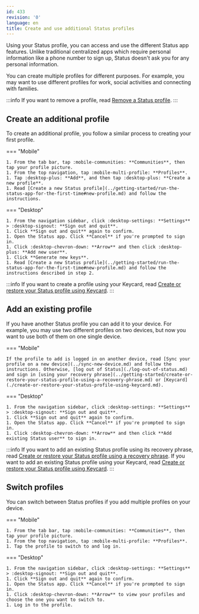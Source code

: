 ```yaml
---
id: 433
revision: '0'
language: en
title: Create and use additional Status profiles
---
```


Using your Status profile, you can access and use the different Status app features. Unlike traditional centralized apps which require personal information like a phone number to sign up, Status doesn't ask you for any personal information.

You can create multiple profiles for different purposes. For example, you may want to use different profiles for work, social activities and connecting with families.

:::info
If you want to remove a profile, read [Remove a Status profile](../remove-a-status-profile.md).
:::

## Create an additional profile

To create an additional profile, you follow a similar process to creating your first profile.

=== "Mobile"

    1. From the tab bar, tap :mobile-communities: **Communities**, then tap your profile picture.
    1. From the top navigation, tap :mobile-multi-profile: **Profiles**.
    1. Tap :desktop-plus: **Add**, and then tap :desktop-plus: **Create a new profile**.
    1. Read [Create a new Status profile](../getting-started/run-the-status-app-for-the-first-time#new-profile.md) and follow the instructions.

=== "Desktop"

    1. From the navigation sidebar, click :desktop-settings: **Settings** > :desktop-signout: **Sign out and quit**.
    1. Click **Sign out and quit** again to confirm.
    1. Open the Status app. Click **Cancel** if you're prompted to sign in.
    1. Click :desktop-chevron-down: **Arrow** and then click :desktop-plus: **Add new user**.
    1. Click **Generate new keys**.
    1. Read [Create a new Status profile](../getting-started/run-the-status-app-for-the-first-time#new-profile.md) and follow the instructions described in step 2.

:::info
If you want to create a profile using your Keycard, read [Create or restore your Status profile using Keycard](./create-or-restore-your-status-profile-using-keycard.md).
:::

## Add an existing profile

If you have another Status profile you can add it to your device. For example, you may use two different profiles on two devices, but now you want to use both of them on one single device.

=== "Mobile"

    If the profile to add is logged in on another device, read [Sync your profile on a new device](../sync-new-device.md) and follow the instructions. Otherwise, [log out of Status](./log-out-of-status.md) and sign in [using your recovery phrase](../getting-started/create-or-restore-your-status-profile-using-a-recovery-phrase.md) or [Keycard](./create-or-restore-your-status-profile-using-keycard.md).

=== "Desktop"

    1. From the navigation sidebar, click :desktop-settings: **Settings** > :desktop-signout: **Sign out and quit**.
    1. Click **Sign out and quit** again to confirm.
    1. Open the Status app. Click **Cancel** if you're prompted to sign in.
    1. Click :desktop-chevron-down: **Arrow** and then click **Add existing Status user** to sign in.

:::info
If you want to add an existing Status profile using its recovery phrase, read [Create or restore your Status profile using a recovery phrase](../getting-started/create-or-restore-your-status-profile-using-a-recovery-phrase.md). If you want to add an existing Status profile using your Keycard, read [Create or restore your Status profile using Keycard](./create-or-restore-your-status-profile-using-keycard.md).
:::

## Switch profiles

You can switch between Status profiles if you add multiple profiles on your device.

=== "Mobile"

    1. From the tab bar, tap :mobile-communities: **Communities**, then tap your profile picture.
    1. From the top navigation, tap :mobile-multi-profile: **Profiles**.
    1. Tap the profile to switch to and log in.

=== "Desktop"

    1. From the navigation sidebar, click :desktop-settings: **Settings** > :desktop-signout: **Sign out and quit**.
    1. Click **Sign out and quit** again to confirm.
    1. Open the Status app. Click **Cancel** if you're prompted to sign in.
    1. Click :desktop-chevron-down: **Arrow** to view your profiles and choose the one you want to switch to.
    1. Log in to the profile.
